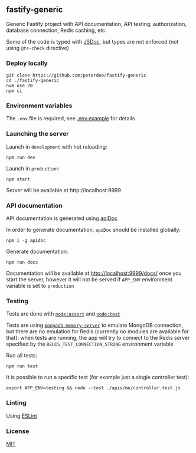 ## fastify-generic

Generic Fastify project with API documentation, API testing, authorization, database connection, Redis caching, etc.

Some of the code is typed with [JSDoc](https://jsdoc.app), but types are not enforced (not using `@ts-check` directive)

### Deploy locally

```shell script
git clone https://github.com/peterdee/fastify-generic
cd ./fastify-generic
nvm use 20
npm ci
```

### Environment variables

The `.env` file is required, see [.env.example](.env.example) for details

### Launching the server

Launch in `development` with hot reloading:

```shell script
npm run dev
```

Launch in `production`:

```shell script
npm start
```

Server will be available at http://localhost:9999

### API documentation

API documentation is generated using [apiDoc](https://www.npmjs.com/package/apidoc)

In order to generate documentation, `apiDoc` should be installed globally:

```shell script
npm i -g apidoc
```

Generate documentation:

```shell script
npm run docs
```

Documentation will be available at [http://localhost:9999/docs/](http://localhost:9999/docs/) once you start the server, however it will not be served if `APP_ENV` environment variable is set to `production`

### Testing

Tests are done with [`node:assert`](https://nodejs.org/api/assert.html) and [`node:test`](https://nodejs.org/api/test.html)

Tests are using [`mongodb-memory-server`](https://www.npmjs.com/package/mongodb-memory-server) to emulate MongoDB connection, but there are no emulation for Redis (currently no modules are available for that): when tests are running, the app will try to connect to the Redis server specified by the `REDIS_TEST_CONNECTION_STRING` environment variable

Run all tests:

```shell script
npm run test
```

It is possible to run a specific test (for example just a single controller test):

```shell script
export APP_ENV=testing && node --test ./apis/me/controller.test.js
```

### Linting

Using [ESLint](https://eslint.org)

### License

[MIT](./LICENSE.md)
